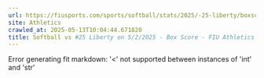 ```yaml
---
url: https://fiusports.com/sports/softball/stats/2025/-25-liberty/boxscore/12829
site: Athletics
crawled_at: 2025-05-13T10:04:44.671820
title: Softball vs #25 Liberty on 5/2/2025 - Box Score - FIU Athletics
---
```


Error generating fit markdown: '<' not supported between instances of 'int' and 'str'